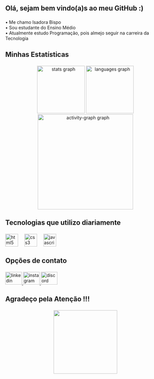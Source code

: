 <h2 align="left">Olá, sejam bem vindo(a)s ao meu GitHub :)</h2>

###

<p align="left">• Me chamo Isadora Bispo<br>• Sou estudante do Ensino Médio<br>• Atualmente estudo Programação, pois almejo seguir na carreira da Tecnologia</p>

###

<h2 align="left">Minhas Estatísticas</h2>

###

<div align="center">
  <img src="https://github-readme-stats.vercel.app/api?username=IsaSilvB007&hide_title=false&hide_rank=false&show_icons=true&include_all_commits=true&count_private=true&disable_animations=false&theme=material-palenight&locale=pt-br&hide_border=false&order=1" height="150" alt="stats graph"  />
  <img src="https://github-readme-stats.vercel.app/api/top-langs?username=IsaSilvB007&locale=pt-br&hide_title=false&layout=compact&card_width=320&langs_count=5&theme=material-palenight&hide_border=false&order=2" height="150" alt="languages graph"  />
  <img src="https://github-readme-activity-graph.vercel.app/graph?username=IsaSilvB007&radius=16&theme=material-palenight&area=true&order=5" height="300" alt="activity-graph graph"  />
</div>

###

<h2 align="left">Tecnologias que utilizo diariamente</h2>

###

<div align="left">
  <img src="https://cdn.jsdelivr.net/gh/devicons/devicon/icons/html5/html5-original.svg" height="40" alt="html5 logo"  />
  <img width="12" />
  <img src="https://cdn.jsdelivr.net/gh/devicons/devicon/icons/css3/css3-original.svg" height="40" alt="css3 logo"  />
  <img width="12" />
  <img src="https://cdn.jsdelivr.net/gh/devicons/devicon/icons/javascript/javascript-original.svg" height="40" alt="javascript logo"  />
</div>

###

<h2 align="left">Opções de contato</h2>

###

<div align="left">
  <a href="https://www.linkedin.com/in/isadora-silva-1b652b284/" target="_blank">
    <img src="https://raw.githubusercontent.com/maurodesouza/profile-readme-generator/master/src/assets/icons/social/linkedin/default.svg" width="52" height="40" alt="linkedin logo"  />
  </a>
  <a href="https://www.instagram.com/isasilva_b007/?hl=pt-br" target="_blank">
    <img src="https://raw.githubusercontent.com/maurodesouza/profile-readme-generator/master/src/assets/icons/social/instagram/default.svg" width="52" height="40" alt="instagram logo"  />
  </a>
  <a href="https://discord.com/channels/@me" target="_blank">
    <img src="https://raw.githubusercontent.com/maurodesouza/profile-readme-generator/master/src/assets/icons/social/discord/default.svg" width="52" height="40" alt="discord logo"  />
  </a>
</div>

###

<h2 align="left">Agradeço pela Atenção !!!</h2>

###

<div align="center">
  <img height="200" src="https://c.tenor.com/qNn0J4VICV4AAAAC/tenor.gif"  />
</div>

###
